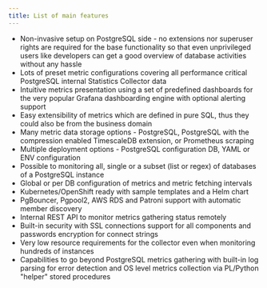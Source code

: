 ```yaml
---
title: List of main features
---
```


-   Non-invasive setup on PostgreSQL side - no extensions nor superuser
    rights are required for the base functionality so that even
    unprivileged users like developers can get a good overview of
    database activities without any hassle
-   Lots of preset metric configurations covering all performance
    critical PostgreSQL internal Statistics Collector data
-   Intuitive metrics presentation using a set of predefined dashboards
    for the very popular Grafana dashboarding engine with optional
    alerting support
-   Easy extensibility of metrics which are defined in pure SQL, thus
    they could also be from the business domain
-   Many metric data storage options - PostgreSQL, PostgreSQL with the
    compression enabled TimescaleDB extension, or Prometheus scraping
-   Multiple deployment options - PostgreSQL configuration DB, YAML or
    ENV configuration
-   Possible to monitoring all, single or a subset (list or regex) of
    databases of a PostgreSQL instance
-   Global or per DB configuration of metrics and metric fetching
    intervals
-   Kubernetes/OpenShift ready with sample templates and a Helm chart
-   PgBouncer, Pgpool2, AWS RDS and Patroni support with automatic
    member discovery
-   Internal REST API to monitor metrics gathering status remotely
-   Built-in security with SSL connections support for all components
    and passwords encryption for connect strings
-   Very low resource requirements for the collector even when
    monitoring hundreds of instances
-   Capabilities to go beyond PostgreSQL metrics gathering with built-in
    log parsing for error detection and OS level metrics collection via
    PL/Python "helper" stored procedures